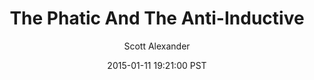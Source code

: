 ---
layout: podcast
title: "The Phatic And The Anti-Inductive"
author: Scott Alexander
description: https://slatestarcodex.com/2015/01/11/the-phatic-and-the-anti-inductive/
date: 2015-01-11 19:21:00 PST
length: 3023445
duration: 756
guid: the-phatic-and-the-anti-inductive
---